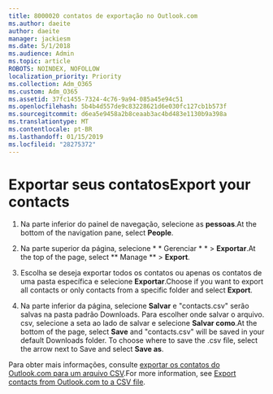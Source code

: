 ```yaml
---
title: 8000020 contatos de exportação no Outlook.com
ms.author: daeite
author: daeite
manager: jackiesm
ms.date: 5/1/2018
ms.audience: Admin
ms.topic: article
ROBOTS: NOINDEX, NOFOLLOW
localization_priority: Priority
ms.collection: Adm_O365
ms.custom: Adm_O365
ms.assetid: 37fc1455-7324-4c76-9a94-085a45e94c51
ms.openlocfilehash: 5b4b4d557de9c83228621d6e030fc127cb1b573f
ms.sourcegitcommit: d6ea5e9458a2b8ceaab3ac4bd483e1130b9a398a
ms.translationtype: MT
ms.contentlocale: pt-BR
ms.lasthandoff: 01/15/2019
ms.locfileid: "28275372"
---
```

# <a name="export-your-contacts"></a><span data-ttu-id="1cc26-102">Exportar seus contatos</span><span class="sxs-lookup"><span data-stu-id="1cc26-102">Export your contacts</span></span>

1. <span data-ttu-id="1cc26-103">Na parte inferior do painel de navegação, selecione as **pessoas**.</span><span class="sxs-lookup"><span data-stu-id="1cc26-103">At the bottom of the navigation pane, select **People**.</span></span>
    
2. <span data-ttu-id="1cc26-104">Na parte superior da página, selecione \* \* Gerenciar \* \* \> **Exportar**.</span><span class="sxs-lookup"><span data-stu-id="1cc26-104">At the top of the page, select \*\* Manage \*\* \> **Export**.</span></span>
    
3. <span data-ttu-id="1cc26-105">Escolha se deseja exportar todos os contatos ou apenas os contatos de uma pasta específica e selecione **Exportar**.</span><span class="sxs-lookup"><span data-stu-id="1cc26-105">Choose if you want to export all contacts or only contacts from a specific folder and select **Export**.</span></span> 
    
4. <span data-ttu-id="1cc26-p101">Na parte inferior da página, selecione **Salvar** e "contacts.csv" serão salvas na pasta padrão Downloads. Para escolher onde salvar o arquivo. csv, selecione a seta ao lado de salvar e selecione **Salvar como**.</span><span class="sxs-lookup"><span data-stu-id="1cc26-p101">At the bottom of the page, select **Save** and "contacts.csv" will be saved in your default Downloads folder. To choose where to save the .csv file, select the arrow next to Save and select **Save as**.</span></span> 
    
<span data-ttu-id="1cc26-108">Para obter mais informações, consulte [exportar os contatos do Outlook.com para um arquivo CSV](https://go.microsoft.com/fwlink/p/?linkid=873137).</span><span class="sxs-lookup"><span data-stu-id="1cc26-108">For more information, see [Export contacts from Outlook.com to a CSV file](https://go.microsoft.com/fwlink/p/?linkid=873137).</span></span>
  

